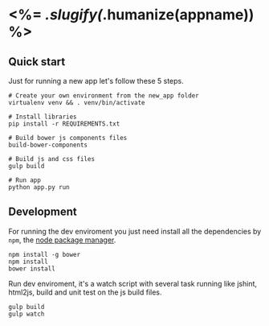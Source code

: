 <%= _.slugify(_.humanize(appname)) %>
========================

## Quick start
Just for running a new app let's follow these 5 steps.
```shell
# Create your own environment from the new_app folder
virtualenv venv && . venv/bin/activate

# Install libraries
pip install -r REQUIREMENTS.txt

# Build bower js components files
build-bower-components

# Build js and css files
gulp build

# Run app 
python app.py run
```

## Development
For running the dev enviroment you just need install
all the dependencies by `npm`, the [node package manager][npm-site]. 

```
npm install -g bower
npm install
bower install
```

Run dev enviroment, it's a watch script with several task running
like jshint, html2js, build and unit test on the js build files.
```
gulp build
gulp watch
```

[npm-site]: https://www.npmjs.org/

